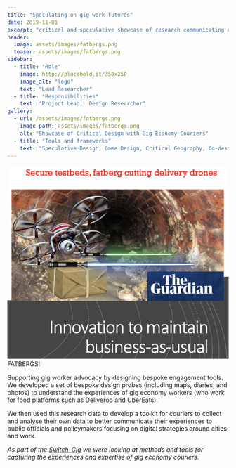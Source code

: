 ```yaml
---
title: "Speculating on gig work futures"
date: 2019-11-01
excerpt: "critical and speculative showcase of research communicating needs and experiences of gig economy couriers"
header:
  image: assets/images/fatbergs.png
  teaser: assets/images/fatbergs.png
sidebar:
  - title: "Role"
    image: http://placehold.it/350x250
    image_alt: "logo"
    text: "Lead Researcher"
  - title: "Responsibilities"
    text: "Project Lead,  Design Researcher"
gallery:
  - url: /assets/images/fatbergs.png
    image_path: assets/images/fatbergs.png
    alt: "Showcase of Critical Design with Gig Economy Couriers"
  - title: "Tools and frameworks"
    text: "Speculative Design, Game Design, Critical Geography, Co-design, Design Fiction, Maps"
---   
```

<img src="/assets/images/fatbergs.png" alt="Fatbergs are coming for you!">
FATBERGS!

Supporting gig worker advocacy by designing bespoke engagement tools. We developed a set of bespoke design probes (including maps, diaries, and photos) to understand the experiences of gig economy workers (who work for food platforms such as Deliveroo and UberEats).

We then used this research data to develop a toolkit for couriers to collect and analyse their own data to better communicate their experiences to public officials and policymakers focusing on digital strategies around cities and work.

*As part of the [Switch-Gig](https://switchgig.wordpress.com/) we were looking at methods and tools for capturing the experiences and expertise of gig economy couriers.*



